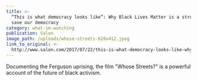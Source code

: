 ```yaml
---
title: >-
  “This is what democracy looks like”: Why Black Lives Matter is a struggle to
  save our democracy
category: what-im-watching
publication: Salon
image_path: /uploads/whose-streets-620x412.jpeg
link_to_original: >-
  http://www.salon.com/2017/07/22/this-is-what-democracy-looks-like-why-black-lives-matter-is-a-struggle-to-save-our-democracy/
---
```



Documenting the Ferguson uprising, the film "Whose Streets?" is a powerful account of the future of black activism.